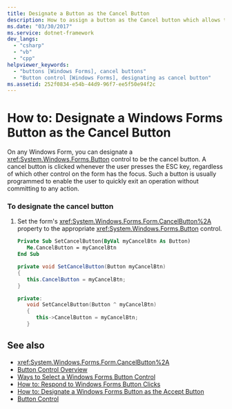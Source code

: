 ```yaml
---
title: Designate a Button as the Cancel Button
description: How to assign a button as the Cancel button which allows the user to quickly exit an operation rather than commit to any action.
ms.date: "03/30/2017"
ms.service: dotnet-framework
dev_langs: 
  - "csharp"
  - "vb"
  - "cpp"
helpviewer_keywords: 
  - "buttons [Windows Forms], cancel buttons"
  - "Button control [Windows Forms], designating as cancel button"
ms.assetid: 252f0834-e54b-44d9-96f7-ee5f50e94f2c
---
```

# How to: Designate a Windows Forms Button as the Cancel Button

On any Windows Form, you can designate a <xref:System.Windows.Forms.Button> control to be the cancel button. A cancel button is clicked whenever the user presses the ESC key, regardless of which other control on the form has the focus. Such a button is usually programmed to enable the user to quickly exit an operation without committing to any action.

### To designate the cancel button

1. Set the form's <xref:System.Windows.Forms.Form.CancelButton%2A> property to the appropriate <xref:System.Windows.Forms.Button> control.

    ```vb
    Private Sub SetCancelButton(ByVal myCancelBtn As Button)
       Me.CancelButton = myCancelBtn
    End Sub
    ```

    ```csharp
    private void SetCancelButton(Button myCancelBtn)
    {
       this.CancelButton = myCancelBtn;
    }
    ```

    ```cpp
    private:
       void SetCancelButton(Button ^ myCancelBtn)
       {
          this->CancelButton = myCancelBtn;
       }
    ```

## See also

- <xref:System.Windows.Forms.Form.CancelButton%2A>
- [Button Control Overview](button-control-overview-windows-forms.md)
- [Ways to Select a Windows Forms Button Control](ways-to-select-a-windows-forms-button-control.md)
- [How to: Respond to Windows Forms Button Clicks](how-to-respond-to-windows-forms-button-clicks.md)
- [How to: Designate a Windows Forms Button as the Accept Button](how-to-designate-a-windows-forms-button-as-the-accept-button.md)
- [Button Control](button-control-windows-forms.md)
